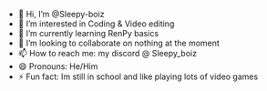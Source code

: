 - 👋 Hi, I’m @Sleepy-boiz
- 👀 I’m interested in Coding & Video editing
- 🌱 I’m currently learning RenPy basics
- 💞️ I’m looking to collaborate on nothing at the moment
- 📫 How to reach me: my discord @ Sleepy_boiz <!-- idk if this is correct gotta check latter -->
- 😄 Pronouns: He/Him
- ⚡ Fun fact: Im still in school and like playing lots of video games
<a href="https://sleepyboiz.neocities.org/">

<!---
Sleepy-boiz/Sleepy-boiz is a ✨ special ✨ repository because its `README.md` (this file) appears on your GitHub profile.
You can click the Preview link to take a look at your changes.
--->
